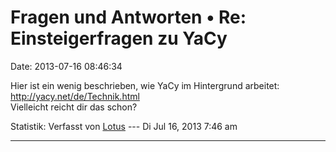 Fragen und Antworten • Re: Einsteigerfragen zu YaCy
===================================================

Date: 2013-07-16 08:46:34

Hier ist ein wenig beschrieben, wie YaCy im Hintergrund arbeitet:
<http://yacy.net/de/Technik.html>\
Vielleicht reicht dir das schon?

Statistik: Verfasst von
[Lotus](http://forum.yacy-websuche.de/memberlist.php?mode=viewprofile&u=68)
--- Di Jul 16, 2013 7:46 am

------------------------------------------------------------------------
